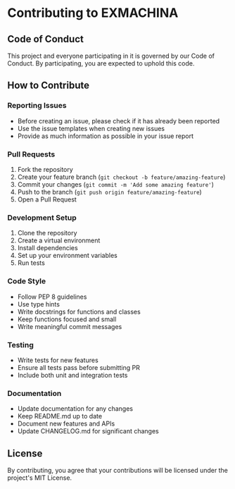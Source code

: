 # Contributing to EXMACHINA

## Code of Conduct

This project and everyone participating in it is governed by our Code of Conduct. By participating, you are expected to uphold this code.

## How to Contribute

### Reporting Issues
- Before creating an issue, please check if it has already been reported
- Use the issue templates when creating new issues
- Provide as much information as possible in your issue report

### Pull Requests
1. Fork the repository
2. Create your feature branch (`git checkout -b feature/amazing-feature`)
3. Commit your changes (`git commit -m 'Add some amazing feature'`)
4. Push to the branch (`git push origin feature/amazing-feature`)
5. Open a Pull Request

### Development Setup
1. Clone the repository
2. Create a virtual environment
3. Install dependencies
4. Set up your environment variables
5. Run tests

### Code Style
- Follow PEP 8 guidelines
- Use type hints
- Write docstrings for functions and classes
- Keep functions focused and small
- Write meaningful commit messages

### Testing
- Write tests for new features
- Ensure all tests pass before submitting PR
- Include both unit and integration tests

### Documentation
- Update documentation for any changes
- Keep README.md up to date
- Document new features and APIs
- Update CHANGELOG.md for significant changes

## License
By contributing, you agree that your contributions will be licensed under the project's MIT License. 